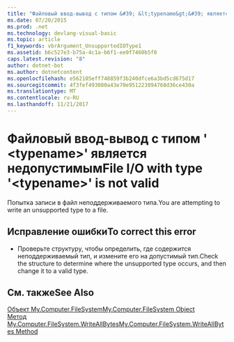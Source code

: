 ```yaml
---
title: "Файловый ввод-вывод с типом &#39; &lt;typename&gt;&#39; является недопустимым"
ms.date: 07/20/2015
ms.prod: .net
ms.technology: devlang-visual-basic
ms.topic: article
f1_keywords: vbrArgument_UnsupportedIOType1
ms.assetid: b6c527e3-b75a-4c1a-b6f1-ee9f7460b5f0
caps.latest.revision: "8"
author: dotnet-bot
ms.author: dotnetcontent
ms.openlocfilehash: e562105eff748859f3b240dfce6a3bd5cd675d17
ms.sourcegitcommit: 4f3fef493080a43e70e951223894768d36ce430a
ms.translationtype: MT
ms.contentlocale: ru-RU
ms.lasthandoff: 11/21/2017
---
```

# <a name="file-io-with-type-39lttypenamegt39-is-not-valid"></a><span data-ttu-id="7465c-102">Файловый ввод-вывод с типом &#39; &lt;typename&gt;&#39; является недопустимым</span><span class="sxs-lookup"><span data-stu-id="7465c-102">File I/O with type &#39;&lt;typename&gt;&#39; is not valid</span></span>
<span data-ttu-id="7465c-103">Попытка записи в файл неподдерживаемого типа.</span><span class="sxs-lookup"><span data-stu-id="7465c-103">You are attempting to write an unsupported type to a file.</span></span>  
  
## <a name="to-correct-this-error"></a><span data-ttu-id="7465c-104">Исправление ошибки</span><span class="sxs-lookup"><span data-stu-id="7465c-104">To correct this error</span></span>  
  
-   <span data-ttu-id="7465c-105">Проверьте структуру, чтобы определить, где содержится неподдерживаемый тип, и измените его на допустимый тип.</span><span class="sxs-lookup"><span data-stu-id="7465c-105">Check the structure to determine where the unsupported type occurs, and then change it to a valid type.</span></span>  
  
## <a name="see-also"></a><span data-ttu-id="7465c-106">См. также</span><span class="sxs-lookup"><span data-stu-id="7465c-106">See Also</span></span>  
 [<span data-ttu-id="7465c-107">Объект My.Computer.FileSystem</span><span class="sxs-lookup"><span data-stu-id="7465c-107">My.Computer.FileSystem Object</span></span>](../../visual-basic/language-reference/objects/my-computer-filesystem-object.md)  
 [<span data-ttu-id="7465c-108">Метод My.Computer.FileSystem.WriteAllBytes</span><span class="sxs-lookup"><span data-stu-id="7465c-108">My.Computer.FileSystem.WriteAllBytes Method</span></span>](http://msdn.microsoft.com/en-us/b1a24dc1-eac8-4e22-8ffa-cc3bacbaf826)

